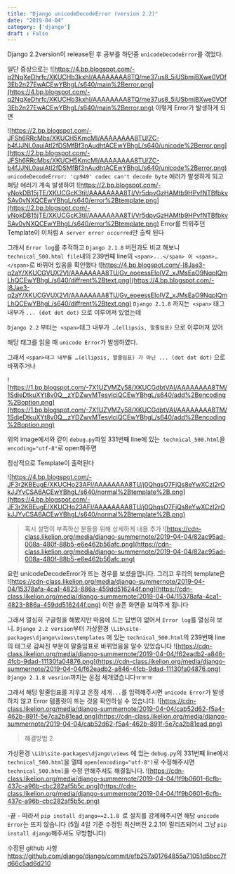 ```yaml
---
title: "Django unicodeDecodeError (version 2.2)"
date: "2019-04-04"
category: ['django']
draft : False
---
```



Django 2.2version이 release된 후 공부를 하던중
`unicodeDecodeError`를 겪었다.


일단 증상으로는
![https://4.bp.blogspot.com/-q2NqXeDhrfc/XKUCHb3kxhI/AAAAAAAA8TQ/me37us8_5iUSbmjBXwe0VOf3Eb2n27EwACEwYBhgL/s640/main%2Berror.png](https://4.bp.blogspot.com/-q2NqXeDhrfc/XKUCHb3kxhI/AAAAAAAA8TQ/me37us8_5iUSbmjBXwe0VOf3Eb2n27EwACEwYBhgL/s640/main%2Berror.png)
이렇게 Error가 발생하게 되면

![https://2.bp.blogspot.com/-JFSh6RRcMbs/XKUCH5KmcMI/AAAAAAAA8TU/ZC-b4fJJNL0auiAtl2fDSMfBf3nAudhtACEwYBhgL/s640/unicode%2Berror.png](https://2.bp.blogspot.com/-JFSh6RRcMbs/XKUCH5KmcMI/AAAAAAAA8TU/ZC-b4fJJNL0auiAtl2fDSMfBf3nAudhtACEwYBhgL/s640/unicode%2Berror.png)
`unicodeDecodeError: 'cp949' codec can't decode byte` 에러가 발생하게 되고
해당 에러가 계속 발생하여
![https://2.bp.blogspot.com/-yNokDB15jTE/XKUCGcK3tiI/AAAAAAAA8TI/Vr5dpvGzHAMtb9HPvfNTBfbkvSAv0vNXQCEwYBhgL/s640/error%2Btemplate.png](https://2.bp.blogspot.com/-yNokDB15jTE/XKUCGcK3tiI/AAAAAAAA8TI/Vr5dpvGzHAMtb9HPvfNTBfbkvSAv0vNXQCEwYBhgL/s640/error%2Btemplate.png)
Error를 띄워주던 Template이 이처럼 `A server error occurred`만 출력 된다


그래서 `Error log`를 추적하고
`Django 2.1.8` 버전과도 비교 해보니 `technical_500.html file`내의 239번째 line의
`<span>...</span> 이 <span>…</span>`로 바뀌어 있음을 확인했다
![https://4.bp.blogspot.com/-l8Jae3-q2aY/XKUCGVUX2VI/AAAAAAAA8TU/Gv_eoeessEIoIVZ_xJMsEaO9NqpIQmLhQCEwYBhgL/s640/diffrent%2Btext.png](https://4.bp.blogspot.com/-l8Jae3-q2aY/XKUCGVUX2VI/AAAAAAAA8TU/Gv_eoeessEIoIVZ_xJMsEaO9NqpIQmLhQCEwYBhgL/s640/diffrent%2Btext.png)
`Django 2.1.8` 까지는` <span>` 태그 내부가 `... (dot dot dot)` 으로 이루어져 있었는데

`Django 2.2` 부터는` <span>`태그 내부가` …(ellipsis, 말줄임표)` 으로 이루어져 있어

해당 태그를 읽을 때 `unicode Error`가 발생하였다.

그래서 `<span>태그 내부를 …(ellipsis, 말줄임표) 가 아닌 ... (dot dot dot)` 으로 바꿔주거나

![https://1.bp.blogspot.com/-7X1UZVMZy58/XKUCGdbtVAI/AAAAAAAA8TM/1SdjeDtkuXYt8v0Q__zYDZwvMTesvlciQCEwYBhgL/s640/add%2Bencoding%2Boption.png](https://1.bp.blogspot.com/-7X1UZVMZy58/XKUCGdbtVAI/AAAAAAAA8TM/1SdjeDtkuXYt8v0Q__zYDZwvMTesvlciQCEwYBhgL/s640/add%2Bencoding%2Boption.png)

위의 image에서와 같이 `debug.py`파일 331번째 line에 있는` technical_500.html`을 `encoding="utf-8"`로 open해주면

정상적으로 Template이 출력된다

![https://4.bp.blogspot.com/-JF3r2KBEugE/XKUCHo23AFI/AAAAAAAA8TU/j0QhqsO7FjQs8eYwXCzI2rOkJJYvCSA6ACEwYBhgL/s640/normal%2Btemplate%2B.png](https://4.bp.blogspot.com/-JF3r2KBEugE/XKUCHo23AFI/AAAAAAAA8TU/j0QhqsO7FjQs8eYwXCzI2rOkJJYvCSA6ACEwYBhgL/s640/normal%2Btemplate%2B.png)



> 혹시 설명이 부족하신 분들을 위해 상세하게 내용 추가
![https://cdn-class.likelion.org/media/django-summernote/2019-04-04/82ac95ad-008a-480f-88b5-e6e462b56afc.png](https://cdn-class.likelion.org/media/django-summernote/2019-04-04/82ac95ad-008a-480f-88b5-e6e462b56afc.png)
 
요런 unicodeDecodeError가 뜨는 경우를 보셨을껍니다.
그리고 우리의 template은
 ![https://cdn-class.likelion.org/media/django-summernote/2019-04-04/15378afa-4ca1-4823-886a-459dd516244f.png](https://cdn-class.likelion.org/media/django-summernote/2019-04-04/15378afa-4ca1-4823-886a-459dd516244f.png)
이런 슬픈 화면을 보여주게 됩니다

그래서 열심히 구글링을 해봤지만 마음에 드는 답변이 없어서
`Error log`를 열심히 보니.
`Django 2.2 version`부터 
가상환경 `\Lib\site-packages\django\views\templates` 에 있는 `technical_500.html`의  239번째 line의 <span> 태그로 감싸진 부분이 말줄임표로 바뀌었음을 알수 있었습니다
![https://cdn-class.likelion.org/media/django-summernote/2019-04-04/f62eadb2-a846-4fcb-9dad-11130fa04876.png](https://cdn-class.likelion.org/media/django-summernote/2019-04-04/f62eadb2-a846-4fcb-9dad-11130fa04876.png)
`Django 2.1.8 vesrion`까지는 온점 세개였습니다ㅠㅠㅠ

그래서 해당 말줄임표를 지우고 온점 세개` ... `를 입력해주시면 `unicode Error`가 발생하지 않고 Error 템플릿이 뜨는 것을 확인하실 수 있습니다.
![https://cdn-class.likelion.org/media/django-summernote/2019-04-04/cab52d62-f5a4-462b-891f-5e7ca2b81ead.png](https://cdn-class.likelion.org/media/django-summernote/2019-04-04/cab52d62-f5a4-462b-891f-5e7ca2b81ead.png)


> 해결방법 2

가상환경 `\Lib\site-packages\django\views` 에 있는 `debug.py`의 331번째 line에서 `technical_500.html`을 열때 `open(encoding="utf-8")`로 수정해주시면 `technical_500.html`을 수정 안해주셔도 해결됩니다.
![https://cdn-class.likelion.org/media/django-summernote/2019-04-04/1f9b0601-6cfb-437c-a96b-cbc282af5b5c.png](https://cdn-class.likelion.org/media/django-summernote/2019-04-04/1f9b0601-6cfb-437c-a96b-cbc282af5b5c.png)


-끝 - 
따라서 `pip install django==2.1.8 `로 설치를 강제해주시면 해당 `unicode Error`는 뜨지 않습니다
(5월 4일 기준 수정된 최신버전 2.2.1이 릴리즈되어서 그냥 `pip install django`해주셔도 무방합니다)


수정된 github 사항
https://github.com/django/django/commit/efb257a01764855a71051d5bcc7fd66c5ad6d210